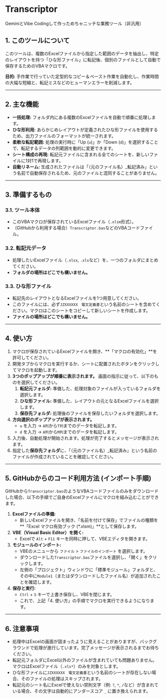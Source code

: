 # Transcriptor
GeminiとVibe Codingして作っためちゃニッチな業務ツール（非汎用）

## 1. このツールについて

このツールは、複数のExcelファイルから指定した範囲のデータを抽出し、特定のレイアウトを持つ「ひな形ファイル」に転記後、個別のファイルとして自動で保存するためのVBAマクロです。

**目的:** 手作業で行っていた定型的なコピー＆ペースト作業を自動化し、作業時間の大幅な短縮と、転記ミスなどのヒューマンエラーを削減します。

---

## 2. 主な機能

* **一括処理:** フォルダ内にある複数のExcelファイルを自動で順番に処理します。
* **ひな形利用:** あらかじめレイアウトが定義されたひな形ファイルを使用するため、出力ファイルのフォーマットが統一されます。
* **柔軟な転記範囲:** 処理の実行時に「Up (`u`)」か「Down (`d`)」を選択することで、転記するデータの列範囲を動的に変更できます。
* **シート構成の再現:** 転記元ファイルに含まれる全てのシートを、新しいファイルに1対1で再現します。
* **自動リネーム:** 生成されたファイルは「（元のファイル名）\_転記済み」という名前で自動保存されるため、元のファイルと混同することがありません。

---

## 3. 準備するもの

### 3.1. ツール本体

* このVBAマクロが保存されているExcelファイル（`.xlsm`形式）。
* （GitHubから利用する場合）`Transcriptor.bas`などのVBAコードファイル。

### 3.2. 転記元データ

* 処理したいExcelファイル（`.xlsx`, `.xls`など）を、一つのフォルダにまとめてください。
* **フォルダの場所はどこでも構いません。**

### 3.3. ひな形ファイル

* 転記先のレイアウトとなるExcelファイルを1つ用意してください。
* このファイルには、必ず`JZXXXXXX　電文定義書`という名前のシートを含めてください。マクロはこのシートをコピーして新しいシートを作成します。
* **ファイルの場所はどこでも構いません。**

---

## 4. 使い方

1.  マクロが保存されているExcelファイルを開き、**「マクロの有効化」**を許可してください。
2.  開発タブからマクロを実行するか、シートに配置されたボタンをクリックしてマクロを起動します。
3.  **3つのポップアップが順番に表示されます。** 画面の指示に従って、以下のものを選択してください。
    1.  **転記元フォルダ:** 準備した、処理対象のファイルが入っているフォルダを選択します。
    2.  **ひな形ファイル:** 準備した、レイアウトの元となるExcelファイルを選択します。
    3.  **保存先フォルダ:** 処理後のファイルを保存したいフォルダを選択します。
4.  **方向選択のポップアップが表示されます。**
    * `u` を入力 → `A列`から`T列`までのデータを転記します。
    * `d` を入力 → `A列`から`M列`までのデータを転記します。
5.  入力後、自動処理が開始されます。処理が完了するとメッセージが表示されます。
6.  指定した**保存先フォルダ**に、「（元のファイル名）\_転記済み」という名前のファイルが作成されていることを確認してください。

---

## 5. GitHubからのコード利用方法 (インポート手順)

GitHubから`Transcriptor.bas`のようなVBAコードファイルのみをダウンロードした場合、以下の手順でご自身のExcelファイルにマクロを組み込むことができます。

1.  **Excelファイルの準備:**
    * 新しいExcelファイルを開き、「名前を付けて保存」でファイルの種類を**「Excel マクロ有効ブック (*.xlsm)」**として保存します。
2.  **VBE（Visual Basic Editor）を開く:**
    * Excelで `Alt` + `F11` キーを同時に押して、VBEエディタを開きます。
3.  **モジュールのインポート:**
    * VBEのメニューから `ファイル` > `ファイルのインポート` を選択します。
    * ダウンロードした`Transcriptor.bas`ファイルを選択し、「開く」をクリックします。
    * 左側の「プロジェクト」ウィンドウに「標準モジュール」フォルダと、その中に`Module1`（またはダウンロードしたファイル名）が追加されたことを確認します。
4.  **保存と実行:**
    * `Ctrl` + `S` キーで上書き保存し、VBEを閉じます。
    * これで、上記「4. 使い方」の手順でマクロを実行できるようになります。

---

## 6. 注意事項

* 処理中はExcelの画面が固まったように見えることがありますが、バックグラウンドで処理が進行しています。完了メッセージが表示されるまでお待ちください。
* 転記元フォルダにExcel以外のファイルが含まれていても問題ありません。マクロはExcelファイル（`.xls*`）のみを対象とします。
* ひな形ファイルに`JZXXXXXX　電文定義書`という名前のシートが存在しない場合、そのファイルの処理はスキップされます。
* 転記元のシート名にExcelで使えない禁則文字（例: `?`, `*`, `/`など）が含まれている場合、その文字は自動的にアンダースコア `_` に置き換えられます。
